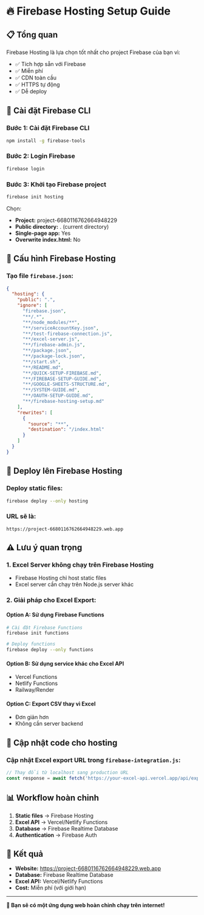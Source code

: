 # 🔥 Firebase Hosting Setup Guide

## 📋 **Tổng quan**
Firebase Hosting là lựa chọn tốt nhất cho project Firebase của bạn vì:
- ✅ Tích hợp sẵn với Firebase
- ✅ Miễn phí
- ✅ CDN toàn cầu
- ✅ HTTPS tự động
- ✅ Dễ deploy

## 🚀 **Cài đặt Firebase CLI**

### Bước 1: Cài đặt Firebase CLI
```bash
npm install -g firebase-tools
```

### Bước 2: Login Firebase
```bash
firebase login
```

### Bước 3: Khởi tạo Firebase project
```bash
firebase init hosting
```

Chọn:
- **Project:** project-6680116762664948229
- **Public directory:** . (current directory)
- **Single-page app:** Yes
- **Overwrite index.html:** No

## 📁 **Cấu hình Firebase Hosting**

### Tạo file `firebase.json`:
```json
{
  "hosting": {
    "public": ".",
    "ignore": [
      "firebase.json",
      "**/.*",
      "**/node_modules/**",
      "**/serviceAccountKey.json",
      "**/test-firebase-connection.js",
      "**/excel-server.js",
      "**/firebase-admin.js",
      "**/package.json",
      "**/package-lock.json",
      "**/start.sh",
      "**/README.md",
      "**/QUICK-SETUP-FIREBASE.md",
      "**/FIREBASE-SETUP-GUIDE.md",
      "**/GOOGLE-SHEETS-STRUCTURE.md",
      "**/SYSTEM-GUIDE.md",
      "**/OAUTH-SETUP-GUIDE.md",
      "**/firebase-hosting-setup.md"
    ],
    "rewrites": [
      {
        "source": "**",
        "destination": "/index.html"
      }
    ]
  }
}
```

## 🚀 **Deploy lên Firebase Hosting**

### Deploy static files:
```bash
firebase deploy --only hosting
```

### URL sẽ là:
```
https://project-6680116762664948229.web.app
```

## ⚠️ **Lưu ý quan trọng**

### 1. Excel Server không chạy trên Firebase Hosting
- Firebase Hosting chỉ host static files
- Excel server cần chạy trên Node.js server khác

### 2. Giải pháp cho Excel Export:
#### Option A: Sử dụng Firebase Functions
```bash
# Cài đặt Firebase Functions
firebase init functions

# Deploy functions
firebase deploy --only functions
```

#### Option B: Sử dụng service khác cho Excel API
- Vercel Functions
- Netlify Functions
- Railway/Render

#### Option C: Export CSV thay vì Excel
- Đơn giản hơn
- Không cần server backend

## 🔧 **Cập nhật code cho hosting**

### Cập nhật Excel export URL trong `firebase-integration.js`:
```javascript
// Thay đổi từ localhost sang production URL
const response = await fetch('https://your-excel-api.vercel.app/api/export/excel');
```

## 📊 **Workflow hoàn chỉnh**

1. **Static files** → Firebase Hosting
2. **Excel API** → Vercel/Netlify Functions
3. **Database** → Firebase Realtime Database
4. **Authentication** → Firebase Auth

## 🎯 **Kết quả**

- **Website:** https://project-6680116762664948229.web.app
- **Database:** Firebase Realtime Database
- **Excel API:** Vercel/Netlify Functions
- **Cost:** Miễn phí (với giới hạn)

---

**🎉 Bạn sẽ có một ứng dụng web hoàn chỉnh chạy trên internet!**
